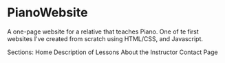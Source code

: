 # PianoWebsite

A one-page website for a relative that teaches Piano. One of te first websites I've created from scratch using HTML/CSS, and Javascript. 

Sections:
Home
Description of Lessons
About the Instructor
Contact Page
